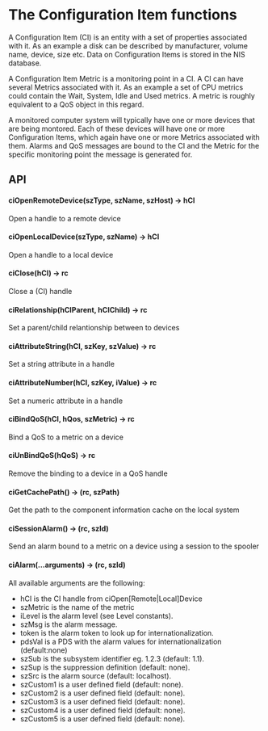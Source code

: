 # The Configuration Item functions

A Configuration Item (CI) is an entity with a set of properties associated 
with it. As an example a disk can be described by manufacturer, volume name, 
device, size etc. Data on Configuration Items is stored in the NIS database. 

A Configuration Item Metric is a monitoring point in a CI. A CI can have 
several Metrics associated with it. As an example a set of CPU metrics could 
contain the Wait, System, Idle and Used metrics.  A metric is roughly 
equivalent to a QoS object in this regard. 

A monitored computer system will typically have one or more devices that are 
being montored. Each of these devices will have one or more Configuration 
Items, which again have one or more Metrics associated with them. Alarms and
QoS messages are bound to the CI and the Metric for the specific monitoring 
point the message is generated for.

## API

#### ciOpenRemoteDevice(szType, szName, szHost) -> hCI
Open a handle to a remote device

#### ciOpenLocalDevice(szType, szName) -> hCI
Open a handle to a local device

#### ciClose(hCI) -> rc
Close a (CI) handle

#### ciRelationship(hCIParent, hCIChild) -> rc
Set a parent/child relantionship between to devices

#### ciAttributeString(hCI, szKey, szValue) -> rc
Set a string attribute in a handle 

#### ciAttributeNumber(hCI, szKey, iValue) -> rc
Set a numeric attribute in a handle 

#### ciBindQoS(hCI, hQos, szMetric) -> rc
Bind a QoS to a metric on a device

#### ciUnBindQoS(hQoS) -> rc
Remove the binding to a device in a QoS handle

#### ciGetCachePath() -> (rc, szPath)
Get the path to the component information cache on the local system

#### ciSessionAlarm() -> (rc, szId)
Send an alarm bound to a metric on a device using a session to the spooler

#### ciAlarm(...arguments) -> (rc, szId)

All available arguments are the following: 

- hCI is the CI handle from ciOpen[Remote|Local]Device
- szMetric is the name of the metric
- iLevel is the alarm level (see Level constants).
- szMsg  is the alarm message.
- token  is the alarm token to look up for internationalization.
- pdsVal is a PDS with the alarm values for internationalization (default:none)
- szSub  is the subsystem identifier eg. 1.2.3 (default: 1.1).
- szSup  is the suppression definition (default: none).
- szSrc  is the alarm source (default: localhost).
- szCustom1 is a user defined field (default: none).
- szCustom2 is a user defined field (default: none).
- szCustom3 is a user defined field (default: none).
- szCustom4 is a user defined field (default: none).
- szCustom5 is a user defined field (default: none).
